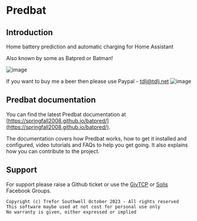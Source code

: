 # Predbat

## Introduction

Home battery prediction and automatic charging for Home Assistant

Also known by some as Batpred or Batman!

![image](https://github.com/springfall2008/batpred/assets/48591903/e98a0720-d2cf-4b71-94ab-97fe09b3cee1)

If you want to buy me a beer then please use Paypal - [tdlj@tdlj.net](mailto:tdlj@tdlj.net)
![image](https://github.com/springfall2008/batpred/assets/48591903/b3a533ef-0862-4e0b-b272-30e254f58467)

## Predbat documentation

You can find the latest Predbat documentation at [https://springfall2008.github.io/batpred/](https://springfall2008.github.io/batpred/).

The documentation covers how Predbat works, how to get it installed
and configured, video tutorials and FAQs to help you get going.
It also explains how you can contribute to the project.

## Support

For support please raise a Github ticket or use the [GivTCP](https://www.facebook.com/groups/615579009972782) or [Solis](https://www.facebook.com/groups/288045168816481) Facebook Groups.

```text
Copyright (c) Trefor Southwell October 2023 - All rights reserved
This software maybe used at not cost for personal use only
No warranty is given, either expressed or implied
```

